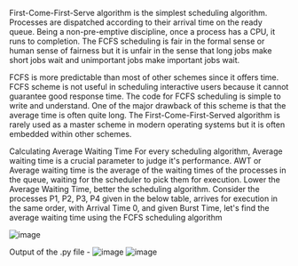 First-Come-First-Serve algorithm is the simplest scheduling algorithm. Processes are dispatched 
according to their arrival time on the ready queue. Being a non-pre-emptive discipline, once a 
process has a CPU, it runs to completion. The FCFS scheduling is fair in the formal sense or human 
sense of fairness but it is unfair in the sense that long jobs make short jobs wait and unimportant 
jobs make important jobs wait.
 
FCFS is more predictable than most of other schemes since it offers time. FCFS scheme is not 
useful in scheduling interactive users because it cannot guarantee good response time. The code 
for FCFS scheduling is simple to write and understand. One of the major drawback of this scheme 
is that the average time is often quite long. The First-Come-First-Served algorithm is rarely used 
as a master scheme in modern operating systems but it is often embedded within other schemes.

Calculating Average Waiting Time
For every scheduling algorithm, Average waiting time is a crucial parameter to judge it's 
performance. AWT or Average waiting time is the average of the waiting times of the processes 
in the queue, waiting for the scheduler to pick them for execution.
Lower the Average Waiting Time, better the scheduling algorithm.
Consider the processes P1, P2, P3, P4 given in the below table, arrives for execution in the same 
order, with Arrival Time 0, and given Burst Time, let's find the average waiting time using the 
FCFS scheduling algorithm

![image](https://user-images.githubusercontent.com/57552973/184399363-d5f003ce-8698-4e7e-bc81-c6eeb1d2abad.png)


Output of the .py file - 
![image](https://user-images.githubusercontent.com/57552973/187034305-6e0b4810-3da7-4f65-8fa4-a5be5488e97a.png)
![image](https://user-images.githubusercontent.com/57552973/187034211-f5e90a8a-ff3c-4ea4-8f5d-eb01219821f7.png)


